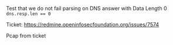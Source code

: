 Test that we do not fail parsing on DNS answer with Data Length 0 `dns.resp.len == 0`

Ticket: https://redmine.openinfosecfoundation.org/issues/7574

Pcap from ticket
